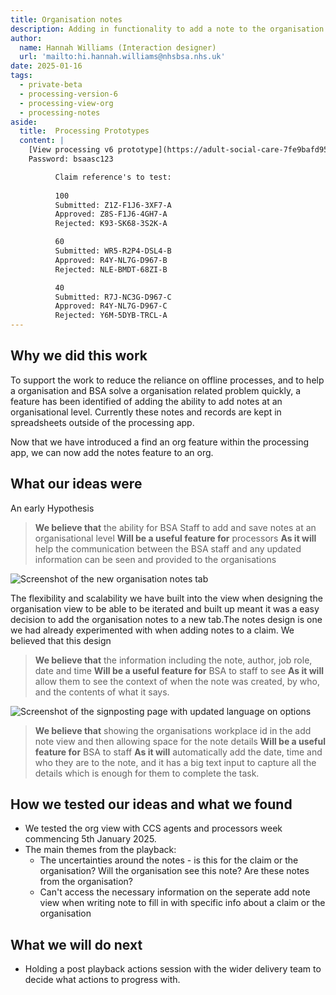 ```yaml
---
title: Organisation notes
description: Adding in functionality to add a note to the organisation view by processing staff or CSS agents
author:
  name: Hannah Williams (Interaction designer)
  url: 'mailto:hi.hannah.williams@nhsbsa.nhs.uk'
date: 2025-01-16
tags:
  - private-beta
  - processing-version-6
  - processing-view-org
  - processing-notes
aside:
  title:  Processing Prototypes
  content: |
    [View processing v6 prototype](https://adult-social-care-7fe9bafd955a.herokuapp.com/processing/prototypes/design/v6/) 
    Password: bsaasc123

          Claim reference's to test:
          
          100
          Submitted: Z1Z-F1J6-3XF7-A
          Approved: Z8S-F1J6-4GH7-A
          Rejected: K93-SK68-3S2K-A

          60
          Submitted: WR5-R2P4-DSL4-B
          Approved: R4Y-NL7G-D967-B
          Rejected: NLE-BMDT-68ZI-B

          40
          Submitted: R7J-NC3G-D967-C
          Approved: R4Y-NL7G-D967-C
          Rejected: Y6M-5DYB-TRCL-A
---
```


## Why we did this work
To support the work to reduce the reliance on offline processes, and to help a organisation and BSA solve a organisation related problem quickly, a feature has been identified of adding the ability to add notes at an organisational level. Currently these notes and records are kept in spreadsheets outside of the processing app.

Now that we have introduced a find an org feature within the processing app, we can now add the notes feature to an org.

## What our ideas were

An early Hypothesis
>**We believe that** the ability for BSA Staff to add and save notes at an organisational level
>**Will be a useful feature for** processors
>**As it will** help the communication between the BSA staff and any updated information can be seen and provided to the organisations

![Screenshot of the new organisation notes tab ](notes-tab.png "Screenshot of the new organisation notes tab")

The flexibility and scalability we have built into the view when designing the organisation view to be able to be iterated and built up meant it was a easy decision to add the organisation notes to a new tab.The notes design is one we had already experimented with when adding notes to a claim. We believed that this design 

>**We believe that** the information including the note, author, job role, date and time
>**Will be a useful feature for** BSA to staff to see
>**As it will** allow them to see the context of when the note was created, by who, and the contents of what it says.

![Screenshot of the signposting page with updated language on options ](add-note.png "Screenshot of the signposting page with updated language on options")

>**We believe that** showing the organisations workplace id in the add note view and then allowing space for the note details 
>**Will be a useful feature for** BSA to staff 
>**As it will** automatically add the date, time and who they are to the note, and it has a big text input to capture all the details which is enough for them to complete the task.

## How we tested our ideas and what we found
- We tested the org view with CCS agents and processors week commencing 5th January 2025.
- The main themes from the playback:
  - The uncertainties around the notes - is this for the claim or the organisation? Will the organisation see this note? Are these notes from the organisation?
  - Can't access the necessary information on the seperate add note view when writing note to fill in with specific info about a claim or the organisation

## What we will do next
- Holding a post playback actions session with the wider delivery team to decide what actions to progress with.
